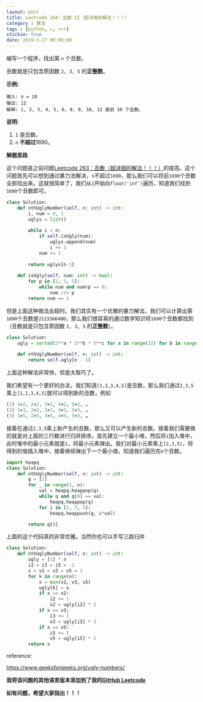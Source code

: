 ```yaml
---
layout: post
title: Leetcode 264：丑数 II（超详细的解法！！！）
category : 算法
tags : [python, c, c++]
stickie: true
date: 2019-3-27 00:00:00
---
```


编写一个程序，找出第 `n` 个丑数。

丑数就是只包含质因数 `2, 3, 5` 的**正整数**。

**示例:**

```
输入: n = 10
输出: 12
解释: 1, 2, 3, 4, 5, 6, 8, 9, 10, 12 是前 10 个丑数。
```

**说明:**  

1. `1` 是丑数。
2. `n` **不超过**1690。

**解题思路**

这个问题是之前问题[Leetcode 263：丑数（超详细的解法！！！）](https://blog.csdn.net/qq_17550379/article/details/88838441)的提高。这个问题首先可以想到通过暴力法解决，`n`不超过`1690`，那么我们可以将前`1690`个丑数全部找出来。这就很简单了，我们从`1`开始向`float('inf')`遍历，知道我们找到`1690`个丑数即可。

```python
class Solution:
    def nthUglyNumber(self, n: int) -> int:
        i, num = 0, 1
        uglys = list()
        
        while i < n:
            if self.isUgly(num):
                uglys.append(num)
                i += 1
            num += 1
            
        return uglys[n-1]
    
    def isUgly(self, num: int) -> bool:
        for p in [2, 3, 5]:
            while num and num%p == 0:
                num //= p
        return num == 1
```

但是上面这种做法会超时。我们其实有一个优雅的暴力解法，我们可以计算出第`1690`个丑数是`2123366400`，那么我们很容易的通过数学知识将`1690`个丑数都找到（丑数就是只包含质因数 `2, 3, 5` 的**正整数**）。

```python
class Solution:
    ugly = sorted(2**a * 3**b * 5**c for a in range(32) for b in range(20) for c in range(14))
    
    def nthUglyNumber(self, n: int) -> int:
        return self.ugly[n - 1]
```

上面这种解法非常快，但是太取巧了。

我们希望有一个更好的办法，我们知道`[1,2,3,4,5]`是丑数，那么我们通过`2,3,5`乘上`[1,2,3,4,5]`就可以得到新的丑数，例如

```python
(1) 1×2, 2×2, 3×2, 4×2, 5×2, …
(2) 1×3, 2×3, 3×3, 4×3, 5×3, …
(3) 1×5, 2×5, 3×5, 4×5, 5×5, …
```

接着在通过`2,3,5`乘上新产生的丑数，那么又可以产生新的丑数。接着我们需要做的就是对上面的三行数进行归并排序。首先建立一个最小堆，然后将`1`加入堆中，此时堆中的最小元素就是`1`，将最小元素弹出。我们对最小元素乘上`[2,3,5]`，将得到的值插入堆中，接着继续弹出下一个最小值，知道我们遍历完`n`个丑数。

```python
import heapq
class Solution:
    def nthUglyNumber(self, n: int) -> int:
        q = [1]
        for _ in range(1, n):
            val = heapq.heappop(q)
            while q and q[0] == val:
                heapq.heappop(q)
            for i in [2, 3, 5]:
            	heapq.heappush(q, i*val)

        return q[0]
```

上面的这个代码真的非常优雅。当然你也可以手写三路归并

```python
class Solution:
    def nthUglyNumber(self, n: int) -> int:
        ugly = [1] * n
        i2 = i3 = i5 = -1
        x = v2 = v3 = v5 = 1
        for k in range(n):
            x = min(v2, v3, v5)
            ugly[k] = x
            if x == v2:
                i2 += 1
                v2 = ugly[i2] * 2
            if x == v3:
                i3 += 1
                v3 = ugly[i3] * 3
            if x == v5:
                i5 += 1
                v5 = ugly[i5] * 5
        return x
```

reference:

https://www.geeksforgeeks.org/ugly-numbers/

**我将该问题的其他语言版本添加到了我的[GitHub Leetcode](https://github.com/luliyucoordinate/Leetcode)**

**如有问题，希望大家指出！！！**